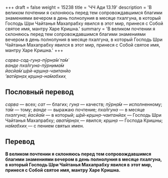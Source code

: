 +++
draft = false
weight = 15238
title = 'ЧЧ Ади 13.19'
description = 'В великом почтении я склоняюсь перед тем сопровождавшимся благими знамениями вечером в день полнолуния в месяце пхалгуна, в который Господь Шри Чайтанья Махапрабху явился в этот мир, принеся с Собой святое имя, мантру Харе Кришна.'
summary = 'В великом почтении я склоняюсь перед тем сопровождавшимся благими знамениями вечером в день полнолуния в месяце пхалгуна, в который Господь Шри Чайтанья Махапрабху явился в этот мир, принеся с Собой святое имя, мантру Харе Кришна.'
+++

_сарва-сад-гун̣а-пӯрн̣а̄м̇ та̄м̇  
ванде пха̄лгуна-пӯрн̣има̄м  
йасйа̄м̇ ш́рӣ-кр̣шн̣а-чаитанйо  
’ватӣрн̣ах̣ кр̣шн̣а-на̄мабхих̣_

## Пословный перевод

_сарва_ — всех; _сат_ — благих; _гун̣а_ — качеств; _пӯрн̣а̄м_ — исполненному; _та̄м_ — тому; _ванде_ — выражаю почтение; _пха̄лгуна_ — в месяце _пхалгуна_; _йасйа̄м_ — в который; _ш́рӣ_\-_кр̣шн̣а_\-_чаитанйах̣_ — Господь Шри Чайтанья Махапрабху; _аватӣрн̣ах̣_ — явился; _кр̣шн̣а_ — Господа Кришны; _на̄мабхих̣_ — с пением святых имен.

## Перевод

**В великом почтении я склоняюсь перед тем сопровождавшимся благими знамениями вечером в день полнолуния в месяце пхалгуна, в который Господь Шри Чайтанья Махапрабху явился в этот мир, принеся с Собой святое имя, мантру Харе Кришна.**
